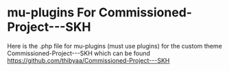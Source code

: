 # mu-plugins For Commissioned-Project---SKH
Here is the .php file for mu-plugins (must use plugins) for the custom theme Commissioned-Project---SKH which can be found https://github.com/thibyaa/Commissioned-Project---SKH
